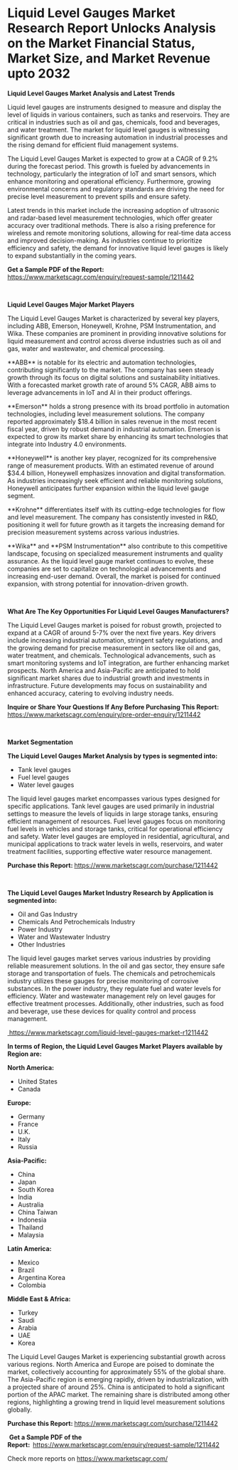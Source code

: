 <p><h1>Liquid Level Gauges Market Research Report Unlocks Analysis on the Market Financial Status, Market Size, and Market Revenue upto 2032</h1></p><p><strong>Liquid Level Gauges Market Analysis and Latest Trends</strong></p>
<p><p>Liquid level gauges are instruments designed to measure and display the level of liquids in various containers, such as tanks and reservoirs. They are critical in industries such as oil and gas, chemicals, food and beverages, and water treatment. The market for liquid level gauges is witnessing significant growth due to increasing automation in industrial processes and the rising demand for efficient fluid management systems.</p><p>The Liquid Level Gauges Market is expected to grow at a CAGR of 9.2% during the forecast period. This growth is fueled by advancements in technology, particularly the integration of IoT and smart sensors, which enhance monitoring and operational efficiency. Furthermore, growing environmental concerns and regulatory standards are driving the need for precise level measurement to prevent spills and ensure safety.</p><p>Latest trends in this market include the increasing adoption of ultrasonic and radar-based level measurement technologies, which offer greater accuracy over traditional methods. There is also a rising preference for wireless and remote monitoring solutions, allowing for real-time data access and improved decision-making. As industries continue to prioritize efficiency and safety, the demand for innovative liquid level gauges is likely to expand substantially in the coming years.</p></p>
<p><strong>Get a Sample PDF of the Report:&nbsp;</strong> <a href="https://www.marketscagr.com/enquiry/request-sample/1211442?utm_campaign=3354&utm_medium=2&utm_source=Github&utm_content=ia&utm_term=24032025&utm_id=liquid-level-gauges">https://www.marketscagr.com/enquiry/request-sample/1211442</a></p>
<p>&nbsp;</p>
<p><strong>Liquid Level Gauges Major Market Players</strong></p>
<p><p>The Liquid Level Gauges Market is characterized by several key players, including ABB, Emerson, Honeywell, Krohne, PSM Instrumentation, and Wika. These companies are prominent in providing innovative solutions for liquid measurement and control across diverse industries such as oil and gas, water and wastewater, and chemical processing.</p><p>**ABB** is notable for its electric and automation technologies, contributing significantly to the market. The company has seen steady growth through its focus on digital solutions and sustainability initiatives. With a forecasted market growth rate of around 5% CAGR, ABB aims to leverage advancements in IoT and AI in their product offerings.</p><p>**Emerson** holds a strong presence with its broad portfolio in automation technologies, including level measurement solutions. The company reported approximately $18.4 billion in sales revenue in the most recent fiscal year, driven by robust demand in industrial automation. Emerson is expected to grow its market share by enhancing its smart technologies that integrate into Industry 4.0 environments.</p><p>**Honeywell** is another key player, recognized for its comprehensive range of measurement products. With an estimated revenue of around $34.4 billion, Honeywell emphasizes innovation and digital transformation. As industries increasingly seek efficient and reliable monitoring solutions, Honeywell anticipates further expansion within the liquid level gauge segment.</p><p>**Krohne** differentiates itself with its cutting-edge technologies for flow and level measurement. The company has consistently invested in R&D, positioning it well for future growth as it targets the increasing demand for precision measurement systems across various industries.</p><p>**Wika** and **PSM Instrumentation** also contribute to this competitive landscape, focusing on specialized measurement instruments and quality assurance. As the liquid level gauge market continues to evolve, these companies are set to capitalize on technological advancements and increasing end-user demand. Overall, the market is poised for continued expansion, with strong potential for innovation-driven growth.</p></p>
<p>&nbsp;</p>
<p><strong>What Are The Key Opportunities For Liquid Level Gauges Manufacturers?</strong></p>
<p><p>The Liquid Level Gauges market is poised for robust growth, projected to expand at a CAGR of around 5-7% over the next five years. Key drivers include increasing industrial automation, stringent safety regulations, and the growing demand for precise measurement in sectors like oil and gas, water treatment, and chemicals. Technological advancements, such as smart monitoring systems and IoT integration, are further enhancing market prospects. North America and Asia-Pacific are anticipated to hold significant market shares due to industrial growth and investments in infrastructure. Future developments may focus on sustainability and enhanced accuracy, catering to evolving industry needs.</p></p>
<p><strong>Inquire or Share Your Questions If Any Before Purchasing This Report:</strong> <a href="https://www.marketscagr.com/enquiry/pre-order-enquiry/1211442?utm_campaign=3354&utm_medium=2&utm_source=Github&utm_content=ia&utm_term=24032025&utm_id=liquid-level-gauges">https://www.marketscagr.com/enquiry/pre-order-enquiry/1211442</a></p>
<p>&nbsp;</p>
<p><strong>Market Segmentation</strong></p>
<p><strong>The Liquid Level Gauges Market Analysis by types is segmented into:</strong></p>
<p><ul><li>Tank level gauges</li><li>Fuel level gauges</li><li>Water level gauges</li></ul></p>
<p><p>The liquid level gauges market encompasses various types designed for specific applications. Tank level gauges are used primarily in industrial settings to measure the levels of liquids in large storage tanks, ensuring efficient management of resources. Fuel level gauges focus on monitoring fuel levels in vehicles and storage tanks, critical for operational efficiency and safety. Water level gauges are employed in residential, agricultural, and municipal applications to track water levels in wells, reservoirs, and water treatment facilities, supporting effective water resource management.</p></p>
<p><strong>Purchase this Report:&nbsp;</strong><a href="https://www.marketscagr.com/purchase/1211442?utm_campaign=3354&utm_medium=2&utm_source=Github&utm_content=ia&utm_term=24032025&utm_id=liquid-level-gauges">https://www.marketscagr.com/purchase/1211442</a></p>
<p>&nbsp;</p>
<p><strong>The Liquid Level Gauges Market Industry Research by Application is segmented into:</strong></p>
<p><ul><li>Oil and Gas Industry</li><li>Chemicals And Petrochemicals Industry</li><li>Power Industry</li><li>Water and Wastewater Industry</li><li>Other Industries</li></ul></p>
<p><p>The liquid level gauges market serves various industries by providing reliable measurement solutions. In the oil and gas sector, they ensure safe storage and transportation of fuels. The chemicals and petrochemicals industry utilizes these gauges for precise monitoring of corrosive substances. In the power industry, they regulate fuel and water levels for efficiency. Water and wastewater management rely on level gauges for effective treatment processes. Additionally, other industries, such as food and beverage, use these devices for quality control and process management.</p></p>
<p><a href="https://www.marketscagr.com/liquid-level-gauges-market-r1211442?utm_campaign=3354&utm_medium=2&utm_source=Github&utm_content=ia&utm_term=24032025&utm_id=liquid-level-gauges">&nbsp;https://www.marketscagr.com/liquid-level-gauges-market-r1211442</a></p>
<p><strong>In terms of Region, the Liquid Level Gauges Market Players available by Region are:</strong></p>
<p>
    <p> <strong> North America: </strong>
        <ul>
            <li>United States</li>
            <li>Canada</li>
        </ul>
        </p> 
    <p> <strong> Europe: </strong>
        <ul>
            <li>Germany</li>
            <li>France</li>
            <li>U.K.</li>
            <li>Italy</li>
            <li>Russia</li>
        </ul>
        </p> 
    <p> <strong> Asia-Pacific: </strong>
        <ul>
            <li>China</li>
            <li>Japan</li>
            <li>South Korea</li>
            <li>India</li>
            <li>Australia</li>
            <li>China Taiwan</li>
            <li>Indonesia</li>
            <li>Thailand</li>
            <li>Malaysia</li>
        </ul>
        </p> 
    <p> <strong> Latin America: </strong>
        <ul>
            <li>Mexico</li>
            <li>Brazil</li>
            <li>Argentina Korea</li>
            <li>Colombia</li>
        </ul>
        </p> 
    <p> <strong> Middle East & Africa: </strong>
        <ul>
            <li>Turkey</li>
            <li>Saudi</li>
            <li>Arabia</li>
            <li>UAE</li>
            <li>Korea</li>
        </ul>
    </p>
    </p>
<p><p>The Liquid Level Gauges Market is experiencing substantial growth across various regions. North America and Europe are poised to dominate the market, collectively accounting for approximately 55% of the global share. The Asia-Pacific region is emerging rapidly, driven by industrialization, with a projected share of around 25%. China is anticipated to hold a significant portion of the APAC market. The remaining share is distributed among other regions, highlighting a growing trend in liquid level measurement solutions globally.</p></p>
<p><strong>Purchase this Report: </strong><a href="https://www.marketscagr.com/purchase/1211442?utm_campaign=3354&utm_medium=2&utm_source=Github&utm_content=ia&utm_term=24032025&utm_id=liquid-level-gauges">https://www.marketscagr.com/purchase/1211442</a></p>
<p>&nbsp;<strong>Get a Sample PDF of the Report:&nbsp;&nbsp;</strong><a href="https://www.marketscagr.com/enquiry/request-sample/1211442?utm_campaign=3354&utm_medium=2&utm_source=Github&utm_content=ia&utm_term=24032025&utm_id=liquid-level-gauges">https://www.marketscagr.com/enquiry/request-sample/1211442</a></p>
<p><strong></strong></p>
<p>Check more reports on <a href="https://www.marketscagr.com/?utm_campaign=3354&utm_medium=2&utm_source=Github&utm_content=ia&utm_term=24032025&utm_id=liquid-level-gauges">https://www.marketscagr.com/</a></p>